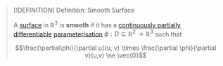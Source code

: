 >[!DEFINITION] Definition: Smooth Surface
>
>A [surface](Surface.md) in $\mathbb{R}^3$ is **smooth** if it has a [continuously partially differentiable](../../Analysis/Vector%20Analysis/Real%20Vector%20Functions/Differentiation/Partial%20Derivatives%20of%20Real%20Vector%20Functions.md) [parameterisation](../../Analysis/Vector%20Analysis/Surface%20Parameterisations/Surface%20Parameterisation.md) $\phi: D \subseteq \mathbb{R}^2 \to \mathbb{R}^3$ such that
>
>$$\frac{\partial\phi}{\partial u}(u, v) \times \frac{\partial \phi}{\partial v}(u,v) \ne \vec{0}$$
>
>
>